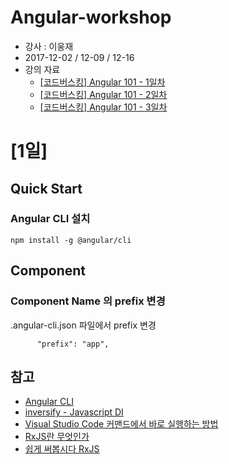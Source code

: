 # Angular-workshop

 - 강사 : 이웅재
 - 2017-12-02 / 12-09 / 12-16 
 - 강의 자료
   - [[코드버스킹] Angular 101 - 1일차](https://slides.com/woongjae/angular101-1/)
   - [[코드버스킹] Angular 101 - 2일차](https://slides.com/woongjae/angular101-2/)
   - [[코드버스킹] Angular 101 - 3일차](https://slides.com/woongjae/angular101-3/)
 

# [1일]

## Quick Start 

### Angular CLI 설치

```
npm install -g @angular/cli
```

## Component 

### Component Name 의 prefix 변경 

.angular-cli.json 파일에서 prefix 변경

```
      "prefix": "app",
```


## 참고

  - [Angular CLI](https://cli.angular.io/)
  - [inversify - Javascript DI](https://www.npmjs.com/package/inversify)
  - [Visual Studio Code 커맨드에서 바로 실행하는 방법](http://ilseokoh.com/2017/01/04/visual-studio-code-%EC%BB%A4%EB%A7%A8%EB%93%9C%EC%97%90%EC%84%9C-%EB%B0%94%EB%A1%9C-%EC%8B%A4%ED%96%89%ED%95%98%EB%8A%94-%EB%B0%A9%EB%B2%95/)
  - [RxJS란 무엇인가](http://sculove.github.io/blog/2017/10/07/rxjsbook4/)
  - [쉽게 써봅시다 RxJS](https://www.youtube.com/watch?v=2f09-veX4HA&feature=youtu.be)
